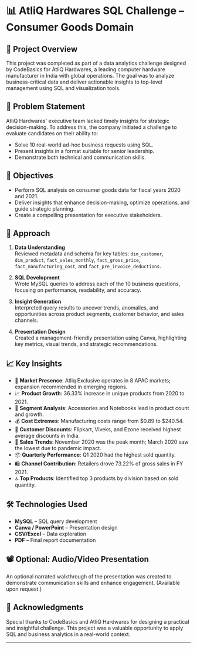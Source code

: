 # 📊 AtliQ Hardwares SQL Challenge – Consumer Goods Domain

## 🏢 Project Overview

This project was completed as part of a data analytics challenge designed by CodeBasics for AtliQ Hardwares, a leading computer hardware manufacturer in India with global operations. The goal was to analyze business-critical data and deliver actionable insights to top-level management using SQL and visualization tools.

## 📌 Problem Statement

AtliQ Hardwares' executive team lacked timely insights for strategic decision-making. To address this, the company initiated a challenge to evaluate candidates on their ability to:
- Solve 10 real-world ad-hoc business requests using SQL.
- Present insights in a format suitable for senior leadership.
- Demonstrate both technical and communication skills.

## 🎯 Objectives

- Perform SQL analysis on consumer goods data for fiscal years 2020 and 2021.
- Deliver insights that enhance decision-making, optimize operations, and guide strategic planning.
- Create a compelling presentation for executive stakeholders.

## 🧠 Approach

1. **Data Understanding**  
   Reviewed metadata and schema for key tables: `dim_customer`, `dim_product`, `fact_sales_monthly`, `fact_gross_price`, `fact_manufacturing_cost`, and `fact_pre_invoice_deductions`.

2. **SQL Development**  
   Wrote MySQL queries to address each of the 10 business questions, focusing on performance, readability, and accuracy.

3. **Insight Generation**  
   Interpreted query results to uncover trends, anomalies, and opportunities across product segments, customer behavior, and sales channels.

4. **Presentation Design**  
   Created a management-friendly presentation using Canva, highlighting key metrics, visual trends, and strategic recommendations.


## 📈 Key Insights

- 📍 **Market Presence**: Atliq Exclusive operates in 8 APAC markets; expansion recommended in emerging regions.
- 📈 **Product Growth**: 36.33% increase in unique products from 2020 to 2021.
- 🧩 **Segment Analysis**: Accessories and Notebooks lead in product count and growth.
- 💰 **Cost Extremes**: Manufacturing costs range from $0.89 to $240.54.
- 🛒 **Customer Discounts**: Flipkart, Viveks, and Ezone received highest average discounts in India.
- 📅 **Sales Trends**: November 2020 was the peak month; March 2020 saw the lowest due to pandemic impact.
- 📦 **Quarterly Performance**: Q1 2020 had the highest sold quantity.
- 🛍️ **Channel Contribution**: Retailers drove 73.22% of gross sales in FY 2021.
- 🔝 **Top Products**: Identified top 3 products by division based on sold quantity.

## 🛠️ Technologies Used

- **MySQL** – SQL query development
- **Canva / PowerPoint** – Presentation design
- **CSV/Excel** – Data exploration
- **PDF** – Final report documentation

## 📽️ Optional: Audio/Video Presentation

An optional narrated walkthrough of the presentation was created to demonstrate communication skills and enhance engagement. (Available upon request.)

## 🙌 Acknowledgments

Special thanks to CodeBasics and AtliQ Hardwares for designing a practical and insightful challenge. This project was a valuable opportunity to apply SQL and business analytics in a real-world context.

---





